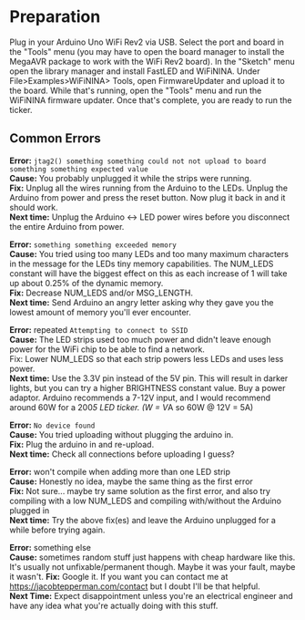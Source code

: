 

# Preparation

Plug in your Arduino Uno WiFi Rev2 via USB. Select
the port and board in the "Tools" menu (you may have
to open the board manager to install the MegaAVR
package to work with the WiFi Rev2 board). In the
"Sketch" menu open the library manager and install
FastLED and WiFiNINA. Under File>Examples>WiFiNINA>
Tools, open FirmwareUpdater and upload it to the
board. While that's running, open the "Tools" menu
and run the WiFiNINA firmware updater. Once that's
complete, you are ready to run the ticker.



## Common Errors
**Error:** `jtag2() something something could not not upload to board something something expected value`  
**Cause:** You probably unplugged it while the strips were running.  
**Fix:** Unplug all the wires running from the Arduino to the LEDs. Unplug the Arduino from power and press the reset button. Now plug it back in and it should work.  
**Next time:** Unplug the Arduino <-> LED power wires before you disconnect the entire Arduino from power.  

**Error:** `something something exceeded memory`  
**Cause:** You tried using too many LEDs and too many maximum characters in the message for the LEDs tiny memory capabilities. The NUM_LEDS constant will have the biggest effect on this as each increase of 1 will take up about 0.25% of the dynamic memory.  
**Fix:** Decrease NUM_LEDS and/or MSG_LENGTH.  
**Next time:** Send Arduino an angry letter asking why they gave you the lowest amount of memory you'll ever encounter.  

**Error:** repeated `Attempting to connect to SSID`  
**Cause:** The LED strips used too much power and didn't leave enough power for the WiFi chip to be able to find a network.  
Fix: Lower NUM_LEDS so that each strip powers less LEDs and uses less power.  
**Next time:** Use the 3.3V pin instead of the 5V pin. This will result in darker lights, but you can try a higher BRIGHTNESS constant value. Buy a power adaptor. Arduino recommends a 7-12V input, and I would recommend around 60W for a 200*5 LED ticker. (W = V*A so 60W @ 12V = 5A)  

**Error:** `No device found`  
**Cause:** You tried uploading without plugging the arduino in.  
**Fix:** Plug the arduino in and re-upload.  
**Next time:** Check all connections before uploading I guess?  


**Error:** won't compile when adding more than one LED strip  
**Cause:** Honestly no idea, maybe the same thing as the first error  
**Fix:** Not sure... maybe try same solution as the first error, and also try compiling with a low NUM_LEDS and compiling with/without the Arduino plugged in  
**Next time:** Try the above fix(es) and leave the Arduino unplugged for a while before trying again.  

**Error:** something else  
**Cause:** sometimes random stuff just happens with cheap hardware like this. It's usually not unfixable/permanent though. Maybe it was your fault, maybe it wasn't.
**Fix:** Google it. If you want you can contact me at https://jacobtepperman.com/contact but I doubt I'll be that helpful.  
**Next Time:** Expect disappointment unless you're an electrical engineer and have any idea what you're actually doing with this stuff.  

